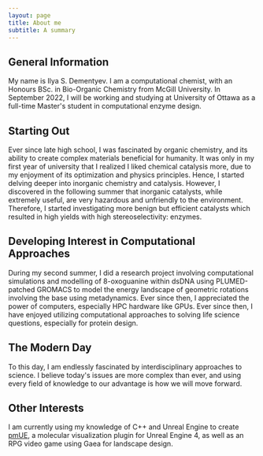 ```yaml
---
layout: page
title: About me
subtitle: A summary 
---
```


## General Information
My name is Ilya S. Dementyev. I am a computational chemist, with an Honours BSc. in Bio-Organic Chemistry from McGill University.
In September 2022, I will be working and studying at University of Ottawa as a full-time Master's student in computational enzyme design. 

## Starting Out
Ever since late high school, I was fascinated by organic chemistry, and its ability to create complex materials beneficial for humanity. 
It was only in my first year of university that I realized I liked chemical catalysis more, due to my enjoyment of its optimization and physics principles.
Hence, I started delving deeper into inorganic chemistry and catalysis.
However, I discovered in the following summer that inorganic catalysts, while extremely useful, are very hazardous and unfriendly to the environment. 
Therefore, I started investigating more benign but efficient catalysts which resulted in high yields with high stereoselectivity: enzymes.

## Developing Interest in Computational Approaches
During my second summer, I did a research project involving computational simulations and modelling of 8-oxoguanine within dsDNA using PLUMED-patched GROMACS to model the energy landscape of geometric rotations involving the base using metadynamics. Ever since then, I appreciated the power of computers, especially HPC hardware like GPUs. Ever since then, I have enjoyed utilizing computational approaches to solving life science questions, especially for protein design. 

## The Modern Day
To this day, I am endlessly fascinated by interdisciplinary approaches to science. I believe today's issues are more complex than ever, and using every field of knowledge to our advantage is how we will move forward.

## Other Interests
I am currently using my knowledge of C++ and Unreal Engine to create [pmUE](https://github.com/ISDementyev/pmUE), a molecular visualization plugin for Unreal Engine 4, as well as an RPG video game using Gaea for landscape design.  
